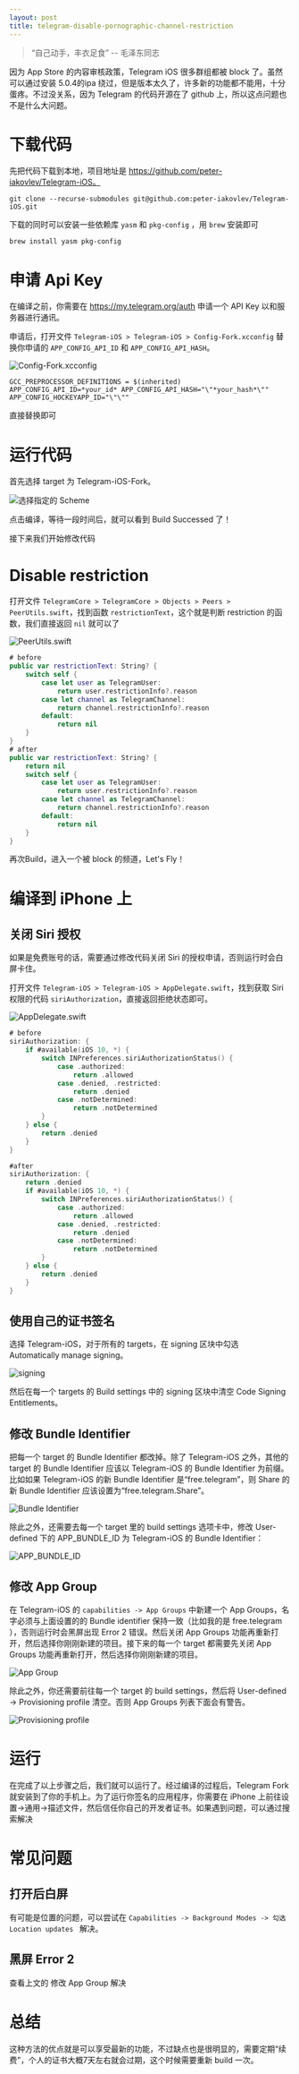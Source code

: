 ```yaml
---
layout: post
title: telegram-disable-pornographic-channel-restriction
---
```


> “自己动手，丰衣足食” -- 毛泽东同志

因为 App Store 的内容审核政策，Telegram iOS 很多群组都被 block 了。虽然可以通过安装 5.0.4的ipa 绕过，但是版本太久了，许多新的功能都不能用，十分蛋疼。不过没关系，因为 Telegram 的代码开源在了 github 上，所以这点问题也不是什么大问题。

# 下载代码

先把代码下载到本地，项目地址是 https://github.com/peter-iakovlev/Telegram-iOS。

` git clone --recurse-submodules git@github.com:peter-iakovlev/Telegram-iOS.git `

下载的同时可以安装一些依赖库 `yasm` 和 `pkg-config` ，用 `brew` 安装即可

` brew install yasm pkg-config `

# 申请 Api Key

在编译之前，你需要在 https://my.telegram.org/auth 申请一个 API Key 以和服务器进行通讯。

申请后，打开文件 `Telegram-iOS > Telegram-iOS > Config-Fork.xcconfig`
替换你申请的 `APP_CONFIG_API_ID` 和 `APP_CONFIG_API_HASH`。

![Config-Fork.xcconfig]({{site.url}}/images/posts/2019/2019061201.png)

```
GCC_PREPROCESSOR_DEFINITIONS = $(inherited) APP_CONFIG_API_ID=*your_id* APP_CONFIG_API_HASH="\"*your_hash*\"" APP_CONFIG_HOCKEYAPP_ID="\"\""
```

直接替换即可

# 运行代码

首先选择 target 为 Telegram-iOS-Fork。

![选择指定的 Scheme]({{site.url}}/images/posts/2019/2019061202.png)

点击编译，等待一段时间后，就可以看到 Build Successed 了！

接下来我们开始修改代码

# Disable restriction

打开文件 `TelegramCore > TelegramCore > Objects > Peers > PeerUtils.swift`，找到函数 `restrictionText`，这个就是判断 restriction 的函数，我们直接返回 `nil` 就可以了

![PeerUtils.swift]({{site.url}}/images/posts/2019/2019061203.png)

```swift
# before
public var restrictionText: String? {
    switch self {
        case let user as TelegramUser:
            return user.restrictionInfo?.reason
        case let channel as TelegramChannel:
            return channel.restrictionInfo?.reason
        default:
            return nil
    }
}
# after
public var restrictionText: String? {
    return nil
    switch self {
        case let user as TelegramUser:
            return user.restrictionInfo?.reason
        case let channel as TelegramChannel:
            return channel.restrictionInfo?.reason
        default:
            return nil
    }
}
```

再次Build，进入一个被 block 的频道，Let's Fly！

# 编译到 iPhone 上

## 关闭 Siri 授权
如果是免费账号的话，需要通过修改代码关闭 Siri 的授权申请，否则运行时会白屏卡住。

打开文件 `Telegram-iOS > Telegram-iOS > AppDelegate.swift`，找到获取 Siri 权限的代码 `siriAuthorization`，直接返回拒绝状态即可。

![AppDelegate.swift]({{site.url}}/images/posts/2019/2019061204.png)

```swift
# before
siriAuthorization: {
    if #available(iOS 10, *) {
        switch INPreferences.siriAuthorizationStatus() {
            case .authorized:
                return .allowed
            case .denied, .restricted:
                return .denied
            case .notDetermined:
                return .notDetermined
        }
    } else {
        return .denied
    }
}

#after
siriAuthorization: {
    return .denied
    if #available(iOS 10, *) {
        switch INPreferences.siriAuthorizationStatus() {
            case .authorized:
                return .allowed
            case .denied, .restricted:
                return .denied
            case .notDetermined:
                return .notDetermined
        }
    } else {
        return .denied
    }
}
```

## 使用自己的证书签名

选择 Telegram-iOS，对于所有的 targets，在 signing 区块中勾选 Automatically manage signing。

![signing]({{site.url}}/images/posts/2019/2019061205.png)

然后在每一个 targets 的 Build settings 中的 signing 区块中清空 Code Signing Entitlements。

## 修改 Bundle Identifier

把每一个 target 的 Bundle Identifier 都改掉。除了 Telegram-iOS 之外，其他的 target 的 Bundle Identifier 应该以 Telegram-iOS 的 Bundle Identifier 为前缀。比如如果 Telegram-iOS 的新 Bundle Identifier 是“free.telegram”，则 Share 的新 Bundle Identifier 应该设置为“free.telegram.Share”。

![Bundle Identifier]({{site.url}}/images/posts/2019/2019061206.png)

除此之外，还需要去每一个 target 里的 build settings 选项卡中，修改 User-defined 下的 APP_BUNDLE_ID 为 Telegram-iOS 的 Bundle Identifier：

![APP_BUNDLE_ID]({{site.url}}/images/posts/2019/2019061207.png)

## 修改 App Group

在 Telegram-iOS 的 `capabilities -> App Groups` 中新建一个 App Groups，名字必须与上面设置的的 Bundle identifier 保持一致（比如我的是 free.telegram ），否则运行时会黑屏出现 Error 2 错误。然后关闭 App Groups 功能再重新打开，然后选择你刚刚新建的项目。接下来的每一个 target 都需要先关闭 App Groups 功能再重新打开，然后选择你刚刚新建的项目。

![App Group]({{site.url}}/images/posts/2019/2019061208.png)

除此之外，你还需要前往每一个 target 的 build settings，然后将 User-defined -> Provisioning profile 清空。否则 App Groups 列表下面会有警告。

![Provisioning profile]({{site.url}}/images/posts/2019/2019061209.png)

# 运行

在完成了以上步骤之后，我们就可以运行了。经过编译的过程后，Telegram Fork 就安装到了你的手机上。为了运行你签名的应用程序，你需要在 iPhone 上前往设置->通用->描述文件，然后信任你自己的开发者证书。如果遇到问题，可以通过搜索解决

# 常见问题

## 打开后白屏
有可能是位置的问题，可以尝试在 `Capabilities -> Background Modes -> 勾选 Location updates ` 解决。

## 黑屏 Error 2
查看上文的 修改 App Group 解决

# 总结

这种方法的优点就是可以享受最新的功能，不过缺点也是很明显的，需要定期“续费”，个人的证书大概7天左右就会过期，这个时候需要重新 build 一次。
